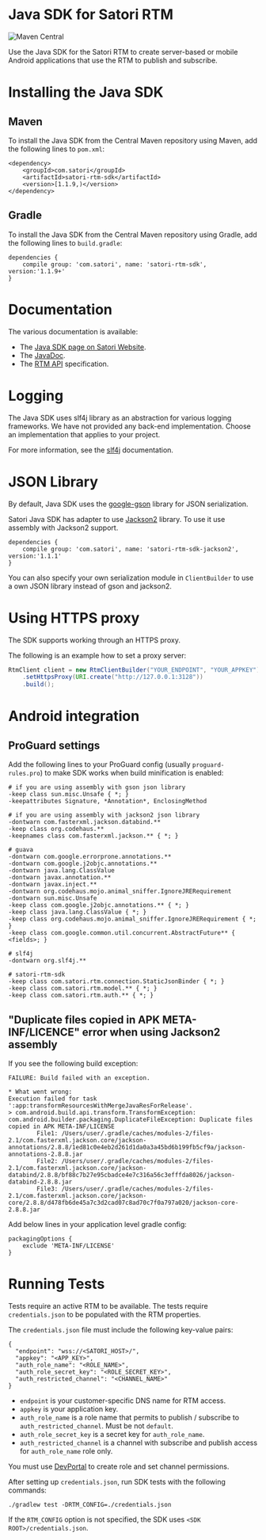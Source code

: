 # Java SDK for Satori RTM
![Maven Central](https://img.shields.io/maven-central/v/com.satori/satori-rtm-sdk.svg)

Use the Java SDK for the Satori RTM to create server-based or mobile Android
 applications that use the RTM to publish and subscribe.

# Installing the Java SDK

## Maven

To install the Java SDK from the Central Maven repository using Maven, add the following lines to `pom.xml`:

```
<dependency>
    <groupId>com.satori</groupId>
    <artifactId>satori-rtm-sdk</artifactId>
    <version>[1.1.9,)</version>
</dependency>
```

## Gradle

To install the Java SDK from the Central Maven repository using Gradle, add the following lines to `build.gradle`:

```
dependencies {
    compile group: 'com.satori', name: 'satori-rtm-sdk', version:'1.1.9+'
}
```

# Documentation

The various documentation is available:

* The [Java SDK page on Satori Website](https://www.satori.com/docs/client-libraries/java).
* The [JavaDoc](https://satori-com.github.io/satori-rtm-sdk-java/).
* The [RTM API](https://www.satori.com/docs/references/rtm-api) specification.

# Logging

The Java SDK uses slf4j library as an abstraction for various logging frameworks. We have not provided any back-end implementation.
Choose an implementation that applies to your project.

For more information, see the [slf4j](https://www.slf4j.org/) documentation.

# JSON Library

By default, Java SDK uses the [google-gson](https://github.com/google/gson) library for JSON serialization.

Satori Java SDK has adapter to use [Jackson2](http://wiki.fasterxml.com/JacksonHome) library. To use it use assembly with Jackson2 support.

```
dependencies {
    compile group: 'com.satori', name: 'satori-rtm-sdk-jackson2', version:'1.1.1'
}
```

You can also specify your own serialization module in `ClientBuilder` to use a own JSON library instead of gson and jackson2.

# Using HTTPS proxy

The SDK supports working through an HTTPS proxy.

The following is an example how to set a proxy server:

```Java
RtmClient client = new RtmClientBuilder("YOUR_ENDPOINT", "YOUR_APPKEY")
    .setHttpsProxy(URI.create("http://127.0.0.1:3128"))
    .build();
```

# Android integration

## ProGuard settings

Add the following lines to your ProGuard config (usually `proguard-rules.pro`) to make SDK works when build minification is enabled:

```
# if you are using assembly with gson json library
-keep class sun.misc.Unsafe { *; }
-keepattributes Signature, *Annotation*, EnclosingMethod

# if you are using assembly with jackson2 json library
-dontwarn com.fasterxml.jackson.databind.**
-keep class org.codehaus.**
-keepnames class com.fasterxml.jackson.** { *; }

# guava
-dontwarn com.google.errorprone.annotations.**
-dontwarn com.google.j2objc.annotations.**
-dontwarn java.lang.ClassValue
-dontwarn javax.annotation.**
-dontwarn javax.inject.**
-dontwarn org.codehaus.mojo.animal_sniffer.IgnoreJRERequirement
-dontwarn sun.misc.Unsafe
-keep class com.google.j2objc.annotations.** { *; }
-keep class java.lang.ClassValue { *; }
-keep class org.codehaus.mojo.animal_sniffer.IgnoreJRERequirement { *; }
-keep class com.google.common.util.concurrent.AbstractFuture** { <fields>; }

# slf4j
-dontwarn org.slf4j.**

# satori-rtm-sdk
-keep class com.satori.rtm.connection.StaticJsonBinder { *; }
-keep class com.satori.rtm.model.** { *; }
-keep class com.satori.rtm.auth.** { *; }
```

## "Duplicate files copied in APK META-INF/LICENCE" error when using Jackson2 assembly

If you see the following build exception:

```
FAILURE: Build failed with an exception.

* What went wrong:
Execution failed for task ':app:transformResourcesWithMergeJavaResForRelease'.
> com.android.build.api.transform.TransformException: com.android.builder.packaging.DuplicateFileException: Duplicate files copied in APK META-INF/LICENSE
        File1: /Users/user/.gradle/caches/modules-2/files-2.1/com.fasterxml.jackson.core/jackson-annotations/2.8.8/1ed81c0e4eb2d261d1da0a3a45bd6b199fb5cf9a/jackson-annotations-2.8.8.jar
        File2: /Users/user/.gradle/caches/modules-2/files-2.1/com.fasterxml.jackson.core/jackson-databind/2.8.8/bf88c7b27e95cbadce4e7c316a56c3efffda8026/jackson-databind-2.8.8.jar
        File3: /Users/user/.gradle/caches/modules-2/files-2.1/com.fasterxml.jackson.core/jackson-core/2.8.8/d478fb6de45a7c3d2cad07c8ad70c7f0a797a020/jackson-core-2.8.8.jar
```

Add below lines in your application level gradle config:
```
packagingOptions {
    exclude 'META-INF/LICENSE'
}
```

# Running Tests

Tests require an active RTM to be available. The tests require `credentials.json` to be
populated with the RTM properties.

The `credentials.json` file must include the following key-value pairs:

```
{
  "endpoint": "wss://<SATORI_HOST>/",
  "appkey": "<APP_KEY>",
  "auth_role_name": "<ROLE_NAME>",
  "auth_role_secret_key": "<ROLE_SECRET_KEY>",
  "auth_restricted_channel": "<CHANNEL_NAME>"
}
```

* `endpoint` is your customer-specific DNS name for RTM access.
* `appkey` is your application key.
* `auth_role_name` is a role name that permits to publish / subscribe to `auth_restricted_channel`. Must be not `default`.
* `auth_role_secret_key` is a secret key for `auth_role_name`.
* `auth_restricted_channel` is a channel with subscribe and publish access for `auth_role_name` role only.

You must use [DevPortal](https://developer.satori.com/) to create role and set channel permissions.

After setting up `credentials.json`, run SDK tests with the following commands:

```
./gradlew test -DRTM_CONFIG=./credentials.json
```

If the `RTM_CONFIG` option is not specified, the SDK uses `<SDK ROOT>/credentials.json`.
